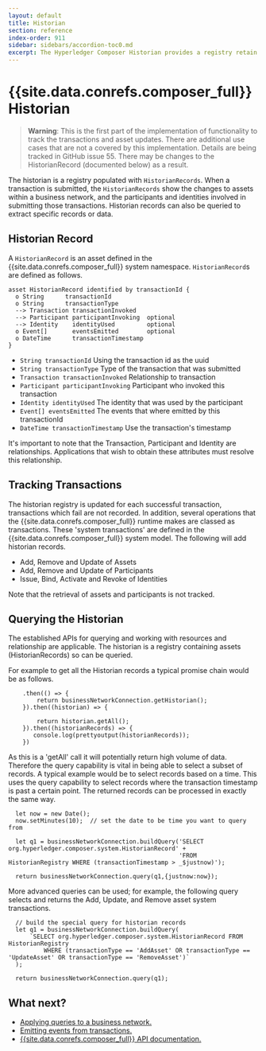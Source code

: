 ```yaml
---
layout: default
title: Historian
section: reference
index-order: 911
sidebar: sidebars/accordion-toc0.md
excerpt: The Hyperledger Composer Historian provides a registry retain information about previous transactions
---
```


# {{site.data.conrefs.composer_full}} Historian

>**Warning**: This is the first part of the implementation of functionality to track the transactions and asset updates. There are additional use cases that are not a covered by this implementation. Details are being tracked in GitHub issue 55. There may be changes to the HistorianRecord (documented below) as a result.

The historian is a registry populated with `HistorianRecords`. When a transaction is submitted, the `HistorianRecords` show the changes to assets within a business network, and the participants and identities involved in submitting those transactions. Historian records can also be queried to extract specific records or data.

## Historian Record

A `HistorianRecord` is an asset defined in the {{site.data.conrefs.composer_full}} system namespace. `HistorianRecord`s are defined as follows.

```
asset HistorianRecord identified by transactionId {
  o String      transactionId
  o String      transactionType
  --> Transaction transactionInvoked
  --> Participant participantInvoking  optional
  --> Identity    identityUsed         optional
  o Event[]       eventsEmitted        optional
  o DateTime      transactionTimestamp
}
```

 * `String transactionId` Using the transaction id as the uuid
 * `String transactionType` Type of the transaction that was submitted
 * `Transaction transactionInvoked` Relationship to transaction
 * `Participant participantInvoking` Participant who invoked this transaction
 * `Identity identityUsed` The identity that was used by the participant
 * `Event[] eventsEmitted` The events that where emitted by this transactionId
 * `DateTime transactionTimestamp` Use the transaction's timestamp

It's important to note that the Transaction, Participant and Identity are relationships. Applications that wish to obtain these attributes must resolve this relationship.

## Tracking Transactions

The historian registry is updated for each successful transaction, transactions which fail are not recorded. In addition, several operations that the {{site.data.conrefs.composer_full}} runtime makes are classed as transactions. These 'system transactions' are defined in the {{site.data.conrefs.composer_full}} system model. The following will add historian records.

 * Add, Remove and Update of Assets
 * Add, Remove and Update of Participants
 * Issue, Bind, Activate and Revoke of Identities

Note that the retrieval of assets and participants is not tracked.

## Querying the Historian

The established APIs for querying and working with resources and relationship are applicable. The historian is a registry containing assets (HistorianRecords) so can be queried.

For example to get all the Historian records a typical promise chain would be as follows.

```
    .then(() => {       
        return businessNetworkConnection.getHistorian();
    }).then((historian) => {

        return historian.getAll();
    }).then((historianRecords) => {        
       console.log(prettyoutput(historianRecords));
    })
```

As this is a 'getAll' call it will potentially return high volume of data. Therefore the query capability is vital in being able to select a subset of records. A typical example would be to select records based on a time. This uses the query capability to select records where the transaction timestamp is past a certain point. The returned records can be processed in exactly the same way.

```
  let now = new Date();
  now.setMinutes(10);  // set the date to be time you want to query from

  let q1 = businessNetworkConnection.buildQuery('SELECT org.hyperledger.composer.system.HistorianRecord' +
                                                'FROM HistorianRegistry WHERE (transactionTimestamp > _$justnow)');   

  return businessNetworkConnection.query(q1,{justnow:now});
```

More advanced queries can be used; for example, the following query selects and returns the Add, Update, and Remove asset system transactions.

```
  // build the special query for historian records
  let q1 = businessNetworkConnection.buildQuery(
      `SELECT org.hyperledger.composer.system.HistorianRecord FROM HistorianRegistry
          WHERE (transactionType == 'AddAsset' OR transactionType == 'UpdateAsset' OR transactionType == 'RemoveAsset')`
  );      

  return businessNetworkConnection.query(q1);

```



## What next?

- [Applying queries to a business network.](../business-network/query.html)
- [Emitting events from transactions.](../business-network/publishing-events.html)
- [{{site.data.conrefs.composer_full}} API documentation.](../jsdoc/index.html)
